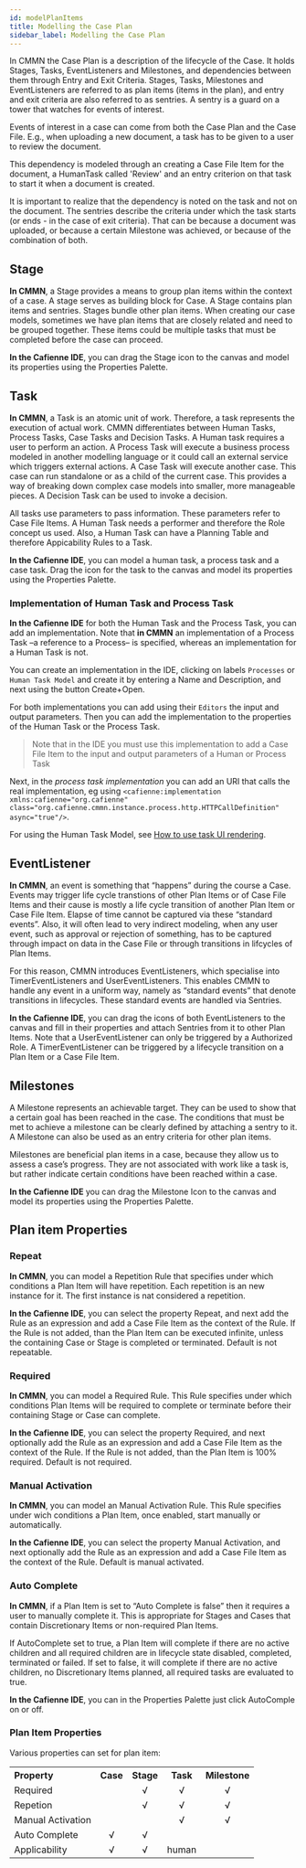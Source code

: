 ```yaml
---
id: modelPlanItems
title: Modelling the Case Plan
sidebar_label: Modelling the Case Plan
---
```


In CMMN the Case Plan is a description of the lifecycle of the Case. It holds Stages, Tasks, EventListeners and Milestones, and dependencies between them through Entry and Exit Criteria. Stages, Tasks, Milestones and EventListeners are referred to as plan items (items in the plan), and entry and exit criteria are also referred to as sentries. A sentry is a guard on a tower that watches for events of interest.

Events of interest in a case can come from both the Case Plan and the Case File. E.g., when uploading a new document, a task has to be given to a user to review the document.

This dependency is modeled through an creating a Case File Item for the document, a HumanTask called 'Review' and an entry criterion on that task to start it when a document is created.

It is important to realize that the dependency is noted on the task and not on the document. The sentries describe the criteria under which the task starts (or ends - in the case of exit criteria). That can be because a document was uploaded, or because a certain Milestone was achieved, or because of the combination of both.


## Stage

**In CMMN**, a Stage provides a means to group plan items within the context of a case. A stage serves as building block for Case. A Stage contains plan items and sentries. Stages bundle other plan items. When creating our case models, sometimes we have plan items that are closely related and need to be grouped together. These items could be multiple tasks that must be completed before the case can proceed.

**In the Cafienne IDE**, you can drag the Stage icon to the canvas and model its properties using the Properties Palette.

## Task

**In CMMN**, a Task is an atomic unit of work. Therefore, a task represents the execution of actual work. CMMN differentiates between Human Tasks, Process Tasks, Case Tasks and Decision Tasks. A Human task requires a user to perform an action. A Process Task will execute a business process modeled in another modelling language or it could call an external service which triggers external actions. A Case Task will execute another case. This case can run standalone or as a child of the current case. This provides a way of breaking down complex case models into smaller, more manageable pieces. A Decision Task can be used to invoke a decision. 

All tasks use parameters to pass information. These parameters refer to Case File Items. A Human Task needs a performer and therefore the Role concept us used. Also, a Human Task can have a Planning Table and therefore Appicability Rules to a Task.

**In the Cafienne IDE**, you can model a human task, a process task and a case task. Drag the icon for the task to the canvas and model its properties using the Properties Palette.

### Implementation of Human Task and Process Task
**In the Cafienne IDE** for both the Human Task and the Process Task, you can add an implementation. Note that **in CMMN** an implementation of a Process Task –a reference to a Process– is specified, whereas an implementation for a Human Task is not.

You can create an implementation in the IDE, clicking on labels `Processes` or `Human Task Model` and create it by entering a Name and Description, and next using the button Create+Open.

For both implementations you can add using their `Editors` the input and output parameters. Then you can add the implementation to the properties of the Human Task or the Process Task.

> Note that in the IDE you must use this implementation to add a Case File Item to the input and output parameters of a Human or Process Task

Next, in the *process task implementation* you can add an URI that calls the real implementation, eg using `<cafienne:implementation xmlns:cafienne="org.cafienne" class="org.cafienne.cmmn.instance.process.http.HTTPCallDefinition" async="true"/>`.

For using the Human Task Model, see [How to use task UI rendering](cafienneUIHTM.md).
​

## EventListener

**In CMMN**, an event is something that “happens” during the course a Case. Events may trigger life cycle transtions of other Plan Items or of Case File Items and their cause is mostly a life cycle transition of another Plan Item or Case File Item. Elapse of time cannot be captured via these “standard events”. Also, it will often lead to very indirect modeling, when any user event, such as approval or rejection of something, has to be captured through impact on data in the Case File or through transitions in lifcycles of Plan Items.

For this reason, CMMN introduces EventListeners, which specialise into TimerEventListeners and UserEventListeners. This enables CMMN to handle any event in a uniform way, namely as “standard events” that denote transitions in lifecycles. These standard events are handled via Sentries.

**In the Cafienne IDE**, you can drag the icons of both EventListeners to the canvas and fill in their properties and attach Sentries from it to other Plan Items. Note that a UserEventListener can only be triggered by a Authorized Role. A TimerEventListener can be triggered by a lifecycle transition on a Plan Item or a Case File Item. 

## Milestones

A Milestone represents an achievable target. They can be used to show that a certain goal has been reached in the case. The conditions that must be met to achieve a milestone can be clearly defined by attaching a sentry to it. A Milestone can also be used as an entry criteria for other plan items. 

Milestones are beneficial plan items in a case, because they allow us to assess a case’s progress. They are not associated with work like a task is, but rather indicate certain conditions have been reached within a case.

**In the Cafienne IDE** you can drag the Milestone Icon to the canvas and model its properties using the Properties Palette.

## Plan item Properties

### Repeat

**In CMMN**, you can model a Repetition Rule that specifies under which conditions a Plan Item will have repetition. Each repetition is an new instance for it. The first instance is nat considered a repetition.

**In the Cafienne IDE**, you can select the property Repeat, and next add the Rule as an expression and add a Case File Item as the context of the Rule. If the Rule is not added, than the Plan Item can be executed infinite, unless the containing Case or Stage is completed or terminated. Default is not repeatable.

### Required

**In CMMN**, you can model a Required Rule. This Rule specifies under which conditions Plan Items will be required to complete or terminate before their containing Stage or Case can complete.

**In the Cafienne IDE**, you can select the property Required, and next optionally add the Rule as an expression and add a Case File Item as the context of the Rule. If the Rule is not added, than the Plan Item is 100% required. Default is not required.

### Manual Activation

**In CMMN**, you can model an Manual Activation Rule. This Rule specifies under wich conditions a Plan Item, once enabled, start manually or automatically.

**In the Cafienne IDE**, you can select the property Manual Activation, and next optionally add the Rule as an expression and add a Case File Item as the context of the Rule. Default is manual activated.

### Auto Complete

**In CMMN**, if a Plan Item is set to “Auto Complete is false” then it requires a user to manually complete it. This is appropriate for Stages and Cases that contain Discretionary Items or non-required Plan Items. 

If AutoComplete set to true, a Plan Item will complete if there are no active children and all required children are in lifecycle state disabled, completed, terminated or failed. If set to false, it will complete if there are no active children, no Discretionary Items planned, all required tasks are evaluated to true.

**In the Cafienne IDE**, you can in the Properties Palette just click AutoComple on or off.

### Plan Item Properties

Various properties can set for plan item:

<table>
  <tr>
    <th style="text-align:left;">Property</th>
    <th style="text-align:center;">Case</th>
    <th style="text-align:center;">Stage</th>
    <th style="text-align:center;">Task</th>
    <th style="text-align:center;">Milestone</th>
  </tr>
  <tr>
    <td style="text-align:left;">Required</td>
    <td style="text-align:center;"> </td>
    <td style="text-align:center;">√</td>
    <td style="text-align:center;">√</td>
    <td style="text-align:center;">√</td>
  </tr>
  <tr>
    <td style="text-align:left;">Repetion</td>
    <td style="text-align:center;"> </td>
    <td style="text-align:center;">√</td>
    <td style="text-align:center;">√</td>
    <td style="text-align:center;">√</td>
  </tr>
  <tr>
    <td style="text-align:left;">Manual Activation</td>
    <td style="text-align:center;"> </td>
    <td style="text-align:center;"></td>
    <td style="text-align:center;">√</td>
    <td style="text-align:center;">√</td>
  </tr>
  <tr>
    <td style="text-align:left;">Auto Complete</td>
    <td style="text-align:center;">√</td>
    <td style="text-align:center;">√</td>
    <td style="text-align:center;"></td>
    <td style="text-align:center;"></td>
  </tr>
  <tr>
    <td style="text-align:left;">Applicability</td>
    <td style="text-align:center;">√</td>
    <td style="text-align:center;">√</td>
    <td style="text-align:center;">human</td>
    <td style="text-align:center;"></td>
  </tr>
</table>

